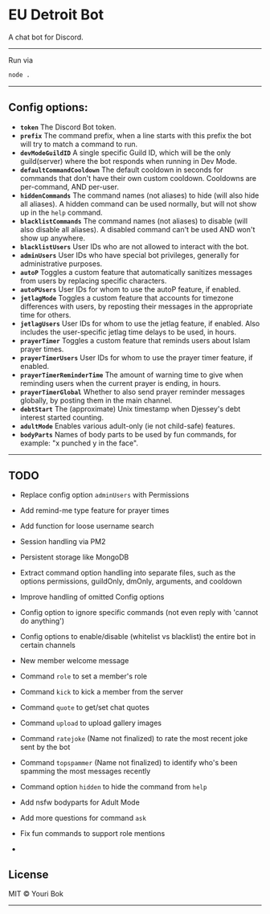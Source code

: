 # EU Detroit Bot
A chat bot for Discord.

---

Run via
```bash
node .
```

---

## Config options:

- **`token`** The Discord Bot token.
- **`prefix`** The command prefix, when a line starts with this prefix the bot will try to match a command to run.
- **`devModeGuildID`** A single specific Guild ID, which will be the only guild(server) where the bot responds when running in Dev Mode.
- **`defaultCommandCooldown`** The default cooldown in seconds for commands that don't have their own custom cooldown. Cooldowns are per-command, AND per-user.
- **`hiddenCommands`** The command names (not aliases) to hide (will also hide all aliases). A hidden command can be used normally, but will not show up in the `help` command.
- **`blacklistCommands`** The command names (not aliases) to disable (will also disable all aliases). A disabled command can't be used AND won't show up anywhere.
- **`blacklistUsers`** User IDs who are not allowed to interact with the bot.
- **`adminUsers`** User IDs who have special bot privileges, generally for administrative purposes.
- **`autoP`** Toggles a custom feature that automatically sanitizes messages from users by replacing specific characters.
- **`autoPUsers`** User IDs for whom to use the autoP feature, if enabled.
- **`jetlagMode`** Toggles a custom feature that accounts for timezone differences with users, by reposting their messages in the appropriate time for others.
- **`jetlagUsers`** User IDs for whom to use the jetlag feature, if enabled. Also includes the user-specific jetlag time delays to be used, in hours.
- **`prayerTimer`** Toggles a custom feature that reminds users about Islam prayer times.
- **`prayerTimerUsers`** User IDs for whom to use the prayer timer feature, if enabled.
- **`prayerTimerReminderTime`** The amount of warning time to give when reminding users when the current prayer is ending, in hours.
- **`prayerTimerGlobal`** Whether to also send prayer reminder messages globally, by posting them in the main channel.
- **`debtStart`** The (approximate) Unix timestamp when Djessey's debt interest started counting.
- **`adultMode`** Enables various adult-only (ie not child-safe) features.
- **`bodyParts`** Names of body parts to be used by fun commands, for example: "x punched y in the face".

---

## TODO

- Replace config option `adminUsers` with Permissions
- Add remind-me type feature for prayer times
- Add function for loose username search

- Session handling via PM2
- Persistent storage like MongoDB
- Extract command option handling into separate files, such as the options permissions, guildOnly, dmOnly, arguments, and cooldown
- Improve handling of omitted Config options
- Config option to ignore specific commands (not even reply with 'cannot do anything')
- Config options to enable/disable (whitelist vs blacklist) the entire bot in certain channels
- New member welcome message
- Command `role` to set a member's role
- Command `kick` to kick a member from the server
- Command `quote` to get/set chat quotes
- Command `upload` to upload gallery images
- Command `ratejoke` (Name not finalized) to rate the most recent joke sent by the bot
- Command `topspammer` (Name not finalized) to identify who's been spamming the most messages recently
- Command option `hidden` to hide the command from `help`
- Add nsfw bodyparts for Adult Mode
- Add more questions for command `ask`
- Fix fun commands to support role mentions
-

## License

MIT © Youri Bok

---
